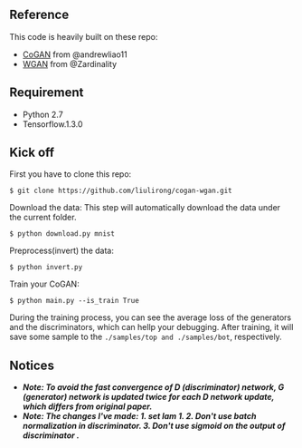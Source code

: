 ## Reference
This code is heavily built on these repo:   
- [CoGAN](https://github.com/carpedm20/DCGAN-tensorflow) from @andrewliao11
- [WGAN](https://github.com/mingyuliutw/CoGAN) from @Zardinality

## Requirement

- Python 2.7
- Tensorflow.1.3.0

## Kick off
First you have to clone this repo:
```
$ git clone https://github.com/liulirong/cogan-wgan.git
```
Download the data:
This step will automatically download the data under the current folder.
```
$ python download.py mnist
```
Preprocess(invert) the data:
```
$ python invert.py 
```
Train your CoGAN:
```
$ python main.py --is_train True
```
During the training process, you can see the average loss of the generators and the discriminators, which can hellp your debugging. After training, it will save some sample to the ```./samples/top and ./samples/bot```, respectively. 

## Notices
- ***Note: To avoid the fast convergence of D (discriminator) network, G (generator) network is updated twice for each D network update, which differs from original paper.***
- ***Note: The changes I've made: 1. set lam 1.  2. Don't use batch normalization in discriminator. 3. Don't use sigmoid on the output of discriminator .***



